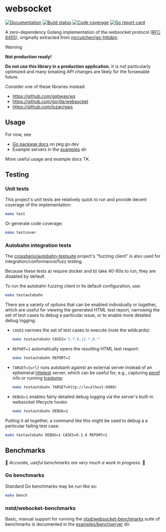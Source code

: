 # websocket

[![Documentation](https://pkg.go.dev/badge/github.com/mccutchen/websocket)](https://pkg.go.dev/github.com/mccutchen/websocket)
[![Build status](https://github.com/mccutchen/websocket/actions/workflows/test.yaml/badge.svg)](https://github.com/mccutchen/websocket/actions/workflows/test.yaml)
[![Code coverage](https://codecov.io/gh/mccutchen/websocket/branch/main/graph/badge.svg)](https://codecov.io/gh/mccutchen/websocket)
[![Go report card](http://goreportcard.com/badge/github.com/mccutchen/websocket)](https://goreportcard.com/report/github.com/mccutchen/websocket)

A zero-dependency Golang implementation of the websocket protocol ([RFC 6455][rfc]),
originally extracted from [mccutchen/go-httpbin][].

> [!WARNING]
> **Not production ready!**

**Do not use this library in a production application.** It is not
particularly optimized and many breaking API changes are likely for the
forseeable future.

Consider one of these libraries instead:
- https://github.com/gobwas/ws
- https://github.com/gorilla/websocket
- https://github.com/lxzan/gws

## Usage

For now, see
- [Go package docs][pkgdocs] on pkg.go.dev
- Example servers in the [examples](/examples) dir

More useful usage and example docs TK.

## Testing

### Unit tests

This project's unit tests are relatively quick to run and provide decent
coverage of the implementation:

```bash
make test
```

Or generate code coverage:

```bash
make testcover
```

### Autobahn integration tests

The [crossbario/autobahn-testsuite][autobahn] project's "fuzzing client" is
also used for integration/conformance/fuzz testing.

Because these tests a) require docker and b) take 40-60s to run, they are
disabled by default.

To run the autobahn fuzzing client in its default configuration, use:

```bash
make testautobahn
```

There are a variety of options that can be enabled individually or together,
which are useful for viewing the generated HTML test report, narrowing the
set of test cases to debug a particular issue, or to enable more detailed
debug logging.

- `CASES` narrows the set of test cases to execute (note the wildcards):

  ```bash
  make testautobahn CASES='5.7,6.12.*,9.*'
  ```

- `REPORT=1` automatically opens the resulting HTML test resport:

  ```bash
  make testautobahn REPORT=1
  ```

- `TARGET={url}` runs autobanh against an external server instead of an
  ephemeral [httptest][] server, which can be useful for, e.g.,
  capturing [pprof][] info or running [tcpdump][]:

  ```bash
  make testautobahn TARGET=http://localhost:8080/
  ```

- `DEBUG=1` enables fairly detailed debug logging via the server's built-in
  websocket lifecycle hooks:

  ```bash
  make testautobahn DEBUG=1
  ```

Putting it all together, a command like this might be used to debug a
a particular failing test case:

```bash
make testautobahn DEBUG=1 CASES=9.1.6 REPORT=1
```

## Benchmarks

🚧 _Accurate, useful benchmarks are very much a work in progress._ 🚧

### Go benchmarks

Standard Go benchmarks may be run like so:

```bash
make bench
```

### nstd/webocket-benchmarks

Basic, manual support for running the [ntsd/websocket-benchmarks][ntsd] suite
of benchmarks is documented in the [examples/benchserver][benchserver] dir.

[autobahn]: https://github.com/crossbario/autobahn-testsuite
[benchserver]: /examples/benchserver/README.md
[httptest]: https://pkg.go.dev/net/http/httptest
[mccutchen/go-httpbin]: https://github.com/mccutchen/go-httpbin
[ntsd]: https://github.com/ntsd/websocket-benchmark
[pkgdocs]: https://pkg.go.dev/github.com/mccutchen/websocket
[pprof]: https://pkg.go.dev/runtime/pprof
[rfc]: https://datatracker.ietf.org/doc/html/rfc6455
[tcpdump]: https://www.tcpdump.org/
